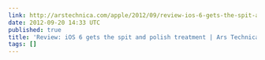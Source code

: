 ```yaml
---
link: http://arstechnica.com/apple/2012/09/review-ios-6-gets-the-spit-and-polish-treatment/
date: 2012-09-20 14:33 UTC
published: true
title: 'Review: iOS 6 gets the spit and polish treatment | Ars Technica'
tags: []
---
```



